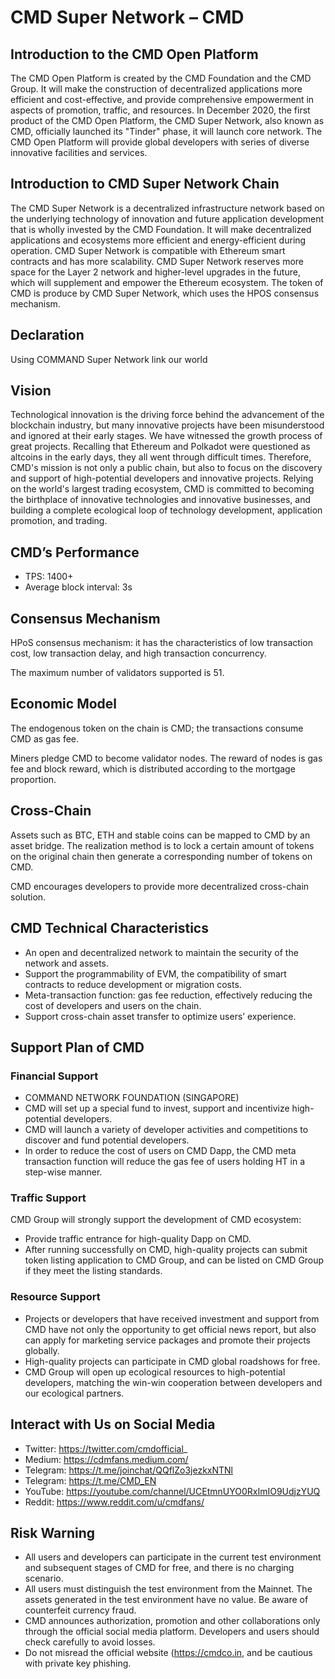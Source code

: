 # CMD Super Network – CMD


## Introduction to the CMD Open Platform
The CMD Open Platform is created by the CMD Foundation and the CMD Group. It will make the construction of decentralized applications more efficient and cost-effective, and provide comprehensive empowerment in aspects of promotion, traffic, and resources. In December 2020, the first product of the CMD Open Platform, the CMD Super Network, also known as CMD, officially launched its "Tinder" phase, it will launch core network. The CMD Open Platform will provide global developers with series of diverse innovative facilities and services.

## Introduction to CMD Super Network Chain
The CMD Super Network is a decentralized infrastructure network based on the underlying technology of innovation and future application development that is wholly invested by the CMD Foundation. It will make decentralized applications and ecosystems more efficient and energy-efficient during operation. CMD Super Network is compatible with Ethereum smart contracts and has more scalability. CMD Super Network reserves more space for the Layer 2 network and higher-level upgrades in the future, which will supplement and empower the Ethereum ecosystem. The token of CMD is produce by CMD Super Network, which uses the HPOS consensus mechanism.

## Declaration
Using COMMAND Super Network link our world

## Vision
Technological innovation is the driving force behind the advancement of the blockchain industry, but many innovative projects have been misunderstood and ignored at their early stages. We have witnessed the growth process of great projects. Recalling that Ethereum and Polkadot were questioned as altcoins in the early days, they all went through difficult times. Therefore, CMD's mission is not only a public chain, but also to focus on the discovery and support of high-potential developers and innovative projects. Relying on the world's largest trading ecosystem, CMD is committed to becoming the birthplace of innovative technologies and innovative businesses, and building a complete ecological loop of technology development, application promotion, and trading.

## CMD’s Performance
- TPS: 1400+
- Average block interval: 3s

## Consensus Mechanism
HPoS consensus mechanism: it has the characteristics of low transaction cost, low transaction delay, and high transaction concurrency.

The maximum number of validators supported is 51.

## Economic Model 
The endogenous token on the chain is CMD; the transactions consume CMD as gas fee.

Miners pledge CMD to become validator nodes. The reward of nodes is gas fee and block reward, which is distributed according to the mortgage proportion. 

## Cross-Chain
Assets such as BTC, ETH and stable coins can be mapped to CMD by an asset bridge. The realization method is to lock a certain amount of tokens on the original chain then generate a corresponding number of tokens on CMD. 

CMD encourages developers to provide more decentralized cross-chain solution.  

## CMD Technical Characteristics
- An open and decentralized network to maintain the security of the network and assets.
- Support the programmability of EVM, the compatibility of smart contracts to reduce development or migration costs.
- Meta-transaction function: gas fee reduction, effectively reducing the cost of developers and users on the chain.
- Support cross-chain asset transfer to optimize users’ experience.


## Support Plan of CMD
### Financial Support
- COMMAND NETWORK FOUNDATION (SINGAPORE)
- CMD will set up a special fund to invest, support and incentivize high-potential developers.
- CMD will launch a variety of developer activities and competitions to discover and fund potential developers. 
- In order to reduce the cost of users on CMD Dapp, the CMD meta transaction function will reduce the gas fee of users holding HT in a step-wise manner.

### Traffic Support
CMD Group will strongly support the development of CMD ecosystem:
- Provide traffic entrance for high-quality Dapp on CMD.
- After running successfully on CMD, high-quality projects can submit token listing application to CMD Group, and can be listed on CMD Group if they meet the listing standards.

### Resource Support
- Projects or developers that have received investment and support from CMD have not only the opportunity to get official news report, but also can apply for marketing service packages and promote their projects globally.
- High-quality projects can participate in CMD global roadshows for free.
- CMD Group will open up ecological resources to high-potential developers, matching the win-win cooperation between developers and our ecological partners.


## Interact with Us on Social Media
- Twitter: https://twitter.com/cmdofficial_
- Medium: https://cdmfans.medium.com/
- Telegram: https://t.me/joinchat/QQflZo3jezkxNTNl
- Telegram: https://t.me/CMD_EN
- YouTube: https://youtube.com/channel/UCEtmnUYO0RxImIO9UdjzYUQ
- Reddit: https://www.reddit.com/u/cmdfans/

## Risk Warning
- All users and developers can participate in the current test environment and subsequent stages of CMD for free, and there is no charging scenario.
- All users must distinguish the test environment from the Mainnet. The assets generated in the test environment have no value. Be aware of counterfeit currency fraud.
- CMD announces authorization, promotion and other collaborations only through the official social media platform. Developers and users should check carefully to avoid losses.
- Do not misread the official website (https://cmdco.in, and be cautious with private key phishing.
